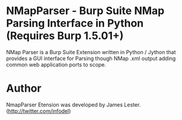 NMapParser - Burp Suite NMap Parsing Interface in Python (Requires Burp 1.5.01+)
=====================================

NMap Parser is a Burp Suite Extension written in Python / Jython that provides a GUI interface for Parsing though NMap .xml output adding common web application ports to scope.


Author
=======

NmapParser Etension was developed by James Lester. (http://twitter.com/infodel)
